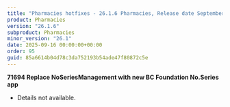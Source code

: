 ```yaml
---
title: "Pharmacies hotfixes - 26.1.6 Pharmacies, Release date September 16, 2025 - Hotfixes"
product: Pharmacies
version: "26.1.6"
subproduct: Pharmacies
minor_version: "26.1"
date: 2025-09-16 00:00:00+00:00
order: 95
guid: 85a6614b04d78c3da752193b54ade47f80872c5e
---
```


<div><strong>71694 Replace NoSeriesManagement with new BC Foundation No.Series app</strong>
<ul><li>Details not available.</li></ul></div>
